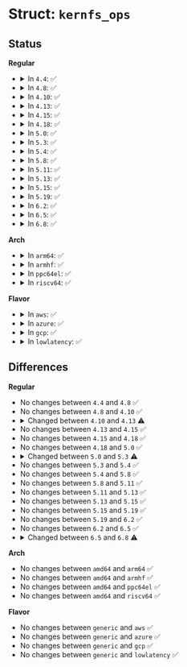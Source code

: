 # Struct: <code>kernfs_ops</code>

## Status
<b>Regular</b>
<ul>
<li>
<details>
<summary>In <code>4.4</code>: ✅</summary>

```c
struct kernfs_ops {
    int (*seq_show)(struct seq_file *, void *);
    void * (*seq_start)(struct seq_file *, loff_t *);
    void * (*seq_next)(struct seq_file *, void *, loff_t *);
    void (*seq_stop)(struct seq_file *, void *);
    ssize_t (*read)(struct kernfs_open_file *, char *, size_t, loff_t);
    size_t atomic_write_len;
    bool prealloc;
    ssize_t (*write)(struct kernfs_open_file *, char *, size_t, loff_t);
    int (*mmap)(struct kernfs_open_file *, struct vm_area_struct *);
};
```
</details>
</li>
<li>
<details>
<summary>In <code>4.8</code>: ✅</summary>

```c
struct kernfs_ops {
    int (*seq_show)(struct seq_file *, void *);
    void * (*seq_start)(struct seq_file *, loff_t *);
    void * (*seq_next)(struct seq_file *, void *, loff_t *);
    void (*seq_stop)(struct seq_file *, void *);
    ssize_t (*read)(struct kernfs_open_file *, char *, size_t, loff_t);
    size_t atomic_write_len;
    bool prealloc;
    ssize_t (*write)(struct kernfs_open_file *, char *, size_t, loff_t);
    int (*mmap)(struct kernfs_open_file *, struct vm_area_struct *);
};
```
</details>
</li>
<li>
<details>
<summary>In <code>4.10</code>: ✅</summary>

```c
struct kernfs_ops {
    int (*seq_show)(struct seq_file *, void *);
    void * (*seq_start)(struct seq_file *, loff_t *);
    void * (*seq_next)(struct seq_file *, void *, loff_t *);
    void (*seq_stop)(struct seq_file *, void *);
    ssize_t (*read)(struct kernfs_open_file *, char *, size_t, loff_t);
    size_t atomic_write_len;
    bool prealloc;
    ssize_t (*write)(struct kernfs_open_file *, char *, size_t, loff_t);
    int (*mmap)(struct kernfs_open_file *, struct vm_area_struct *);
};
```
</details>
</li>
<li>
<details>
<summary>In <code>4.13</code>: ✅</summary>

```c
struct kernfs_ops {
    int (*open)(struct kernfs_open_file *);
    void (*release)(struct kernfs_open_file *);
    int (*seq_show)(struct seq_file *, void *);
    void * (*seq_start)(struct seq_file *, loff_t *);
    void * (*seq_next)(struct seq_file *, void *, loff_t *);
    void (*seq_stop)(struct seq_file *, void *);
    ssize_t (*read)(struct kernfs_open_file *, char *, size_t, loff_t);
    size_t atomic_write_len;
    bool prealloc;
    ssize_t (*write)(struct kernfs_open_file *, char *, size_t, loff_t);
    int (*mmap)(struct kernfs_open_file *, struct vm_area_struct *);
};
```
</details>
</li>
<li>
<details>
<summary>In <code>4.15</code>: ✅</summary>

```c
struct kernfs_ops {
    int (*open)(struct kernfs_open_file *);
    void (*release)(struct kernfs_open_file *);
    int (*seq_show)(struct seq_file *, void *);
    void * (*seq_start)(struct seq_file *, loff_t *);
    void * (*seq_next)(struct seq_file *, void *, loff_t *);
    void (*seq_stop)(struct seq_file *, void *);
    ssize_t (*read)(struct kernfs_open_file *, char *, size_t, loff_t);
    size_t atomic_write_len;
    bool prealloc;
    ssize_t (*write)(struct kernfs_open_file *, char *, size_t, loff_t);
    int (*mmap)(struct kernfs_open_file *, struct vm_area_struct *);
};
```
</details>
</li>
<li>
<details>
<summary>In <code>4.18</code>: ✅</summary>

```c
struct kernfs_ops {
    int (*open)(struct kernfs_open_file *);
    void (*release)(struct kernfs_open_file *);
    int (*seq_show)(struct seq_file *, void *);
    void * (*seq_start)(struct seq_file *, loff_t *);
    void * (*seq_next)(struct seq_file *, void *, loff_t *);
    void (*seq_stop)(struct seq_file *, void *);
    ssize_t (*read)(struct kernfs_open_file *, char *, size_t, loff_t);
    size_t atomic_write_len;
    bool prealloc;
    ssize_t (*write)(struct kernfs_open_file *, char *, size_t, loff_t);
    int (*mmap)(struct kernfs_open_file *, struct vm_area_struct *);
};
```
</details>
</li>
<li>
<details>
<summary>In <code>5.0</code>: ✅</summary>

```c
struct kernfs_ops {
    int (*open)(struct kernfs_open_file *);
    void (*release)(struct kernfs_open_file *);
    int (*seq_show)(struct seq_file *, void *);
    void * (*seq_start)(struct seq_file *, loff_t *);
    void * (*seq_next)(struct seq_file *, void *, loff_t *);
    void (*seq_stop)(struct seq_file *, void *);
    ssize_t (*read)(struct kernfs_open_file *, char *, size_t, loff_t);
    size_t atomic_write_len;
    bool prealloc;
    ssize_t (*write)(struct kernfs_open_file *, char *, size_t, loff_t);
    int (*mmap)(struct kernfs_open_file *, struct vm_area_struct *);
};
```
</details>
</li>
<li>
<details>
<summary>In <code>5.3</code>: ✅</summary>

```c
struct kernfs_ops {
    int (*open)(struct kernfs_open_file *);
    void (*release)(struct kernfs_open_file *);
    int (*seq_show)(struct seq_file *, void *);
    void * (*seq_start)(struct seq_file *, loff_t *);
    void * (*seq_next)(struct seq_file *, void *, loff_t *);
    void (*seq_stop)(struct seq_file *, void *);
    ssize_t (*read)(struct kernfs_open_file *, char *, size_t, loff_t);
    size_t atomic_write_len;
    bool prealloc;
    ssize_t (*write)(struct kernfs_open_file *, char *, size_t, loff_t);
    __poll_t (*poll)(struct kernfs_open_file *, struct poll_table_struct *);
    int (*mmap)(struct kernfs_open_file *, struct vm_area_struct *);
};
```
</details>
</li>
<li>
<details>
<summary>In <code>5.4</code>: ✅</summary>

```c
struct kernfs_ops {
    int (*open)(struct kernfs_open_file *);
    void (*release)(struct kernfs_open_file *);
    int (*seq_show)(struct seq_file *, void *);
    void * (*seq_start)(struct seq_file *, loff_t *);
    void * (*seq_next)(struct seq_file *, void *, loff_t *);
    void (*seq_stop)(struct seq_file *, void *);
    ssize_t (*read)(struct kernfs_open_file *, char *, size_t, loff_t);
    size_t atomic_write_len;
    bool prealloc;
    ssize_t (*write)(struct kernfs_open_file *, char *, size_t, loff_t);
    __poll_t (*poll)(struct kernfs_open_file *, struct poll_table_struct *);
    int (*mmap)(struct kernfs_open_file *, struct vm_area_struct *);
};
```
</details>
</li>
<li>
<details>
<summary>In <code>5.8</code>: ✅</summary>

```c
struct kernfs_ops {
    int (*open)(struct kernfs_open_file *);
    void (*release)(struct kernfs_open_file *);
    int (*seq_show)(struct seq_file *, void *);
    void * (*seq_start)(struct seq_file *, loff_t *);
    void * (*seq_next)(struct seq_file *, void *, loff_t *);
    void (*seq_stop)(struct seq_file *, void *);
    ssize_t (*read)(struct kernfs_open_file *, char *, size_t, loff_t);
    size_t atomic_write_len;
    bool prealloc;
    ssize_t (*write)(struct kernfs_open_file *, char *, size_t, loff_t);
    __poll_t (*poll)(struct kernfs_open_file *, struct poll_table_struct *);
    int (*mmap)(struct kernfs_open_file *, struct vm_area_struct *);
};
```
</details>
</li>
<li>
<details>
<summary>In <code>5.11</code>: ✅</summary>

```c
struct kernfs_ops {
    int (*open)(struct kernfs_open_file *);
    void (*release)(struct kernfs_open_file *);
    int (*seq_show)(struct seq_file *, void *);
    void * (*seq_start)(struct seq_file *, loff_t *);
    void * (*seq_next)(struct seq_file *, void *, loff_t *);
    void (*seq_stop)(struct seq_file *, void *);
    ssize_t (*read)(struct kernfs_open_file *, char *, size_t, loff_t);
    size_t atomic_write_len;
    bool prealloc;
    ssize_t (*write)(struct kernfs_open_file *, char *, size_t, loff_t);
    __poll_t (*poll)(struct kernfs_open_file *, struct poll_table_struct *);
    int (*mmap)(struct kernfs_open_file *, struct vm_area_struct *);
};
```
</details>
</li>
<li>
<details>
<summary>In <code>5.13</code>: ✅</summary>

```c
struct kernfs_ops {
    int (*open)(struct kernfs_open_file *);
    void (*release)(struct kernfs_open_file *);
    int (*seq_show)(struct seq_file *, void *);
    void * (*seq_start)(struct seq_file *, loff_t *);
    void * (*seq_next)(struct seq_file *, void *, loff_t *);
    void (*seq_stop)(struct seq_file *, void *);
    ssize_t (*read)(struct kernfs_open_file *, char *, size_t, loff_t);
    size_t atomic_write_len;
    bool prealloc;
    ssize_t (*write)(struct kernfs_open_file *, char *, size_t, loff_t);
    __poll_t (*poll)(struct kernfs_open_file *, struct poll_table_struct *);
    int (*mmap)(struct kernfs_open_file *, struct vm_area_struct *);
};
```
</details>
</li>
<li>
<details>
<summary>In <code>5.15</code>: ✅</summary>

```c
struct kernfs_ops {
    int (*open)(struct kernfs_open_file *);
    void (*release)(struct kernfs_open_file *);
    int (*seq_show)(struct seq_file *, void *);
    void * (*seq_start)(struct seq_file *, loff_t *);
    void * (*seq_next)(struct seq_file *, void *, loff_t *);
    void (*seq_stop)(struct seq_file *, void *);
    ssize_t (*read)(struct kernfs_open_file *, char *, size_t, loff_t);
    size_t atomic_write_len;
    bool prealloc;
    ssize_t (*write)(struct kernfs_open_file *, char *, size_t, loff_t);
    __poll_t (*poll)(struct kernfs_open_file *, struct poll_table_struct *);
    int (*mmap)(struct kernfs_open_file *, struct vm_area_struct *);
};
```
</details>
</li>
<li>
<details>
<summary>In <code>5.19</code>: ✅</summary>

```c
struct kernfs_ops {
    int (*open)(struct kernfs_open_file *);
    void (*release)(struct kernfs_open_file *);
    int (*seq_show)(struct seq_file *, void *);
    void * (*seq_start)(struct seq_file *, loff_t *);
    void * (*seq_next)(struct seq_file *, void *, loff_t *);
    void (*seq_stop)(struct seq_file *, void *);
    ssize_t (*read)(struct kernfs_open_file *, char *, size_t, loff_t);
    size_t atomic_write_len;
    bool prealloc;
    ssize_t (*write)(struct kernfs_open_file *, char *, size_t, loff_t);
    __poll_t (*poll)(struct kernfs_open_file *, struct poll_table_struct *);
    int (*mmap)(struct kernfs_open_file *, struct vm_area_struct *);
};
```
</details>
</li>
<li>
<details>
<summary>In <code>6.2</code>: ✅</summary>

```c
struct kernfs_ops {
    int (*open)(struct kernfs_open_file *);
    void (*release)(struct kernfs_open_file *);
    int (*seq_show)(struct seq_file *, void *);
    void * (*seq_start)(struct seq_file *, loff_t *);
    void * (*seq_next)(struct seq_file *, void *, loff_t *);
    void (*seq_stop)(struct seq_file *, void *);
    ssize_t (*read)(struct kernfs_open_file *, char *, size_t, loff_t);
    size_t atomic_write_len;
    bool prealloc;
    ssize_t (*write)(struct kernfs_open_file *, char *, size_t, loff_t);
    __poll_t (*poll)(struct kernfs_open_file *, struct poll_table_struct *);
    int (*mmap)(struct kernfs_open_file *, struct vm_area_struct *);
};
```
</details>
</li>
<li>
<details>
<summary>In <code>6.5</code>: ✅</summary>

```c
struct kernfs_ops {
    int (*open)(struct kernfs_open_file *);
    void (*release)(struct kernfs_open_file *);
    int (*seq_show)(struct seq_file *, void *);
    void * (*seq_start)(struct seq_file *, loff_t *);
    void * (*seq_next)(struct seq_file *, void *, loff_t *);
    void (*seq_stop)(struct seq_file *, void *);
    ssize_t (*read)(struct kernfs_open_file *, char *, size_t, loff_t);
    size_t atomic_write_len;
    bool prealloc;
    ssize_t (*write)(struct kernfs_open_file *, char *, size_t, loff_t);
    __poll_t (*poll)(struct kernfs_open_file *, struct poll_table_struct *);
    int (*mmap)(struct kernfs_open_file *, struct vm_area_struct *);
};
```
</details>
</li>
<li>
<details>
<summary>In <code>6.8</code>: ✅</summary>

```c
struct kernfs_ops {
    int (*open)(struct kernfs_open_file *);
    void (*release)(struct kernfs_open_file *);
    int (*seq_show)(struct seq_file *, void *);
    void * (*seq_start)(struct seq_file *, loff_t *);
    void * (*seq_next)(struct seq_file *, void *, loff_t *);
    void (*seq_stop)(struct seq_file *, void *);
    ssize_t (*read)(struct kernfs_open_file *, char *, size_t, loff_t);
    size_t atomic_write_len;
    bool prealloc;
    ssize_t (*write)(struct kernfs_open_file *, char *, size_t, loff_t);
    __poll_t (*poll)(struct kernfs_open_file *, struct poll_table_struct *);
    int (*mmap)(struct kernfs_open_file *, struct vm_area_struct *);
    loff_t (*llseek)(struct kernfs_open_file *, loff_t, int);
};
```
</details>
</li>
</ul>
<b>Arch</b>
<ul>
<li>
<details>
<summary>In <code>arm64</code>: ✅</summary>

```c
struct kernfs_ops {
    int (*open)(struct kernfs_open_file *);
    void (*release)(struct kernfs_open_file *);
    int (*seq_show)(struct seq_file *, void *);
    void * (*seq_start)(struct seq_file *, loff_t *);
    void * (*seq_next)(struct seq_file *, void *, loff_t *);
    void (*seq_stop)(struct seq_file *, void *);
    ssize_t (*read)(struct kernfs_open_file *, char *, size_t, loff_t);
    size_t atomic_write_len;
    bool prealloc;
    ssize_t (*write)(struct kernfs_open_file *, char *, size_t, loff_t);
    __poll_t (*poll)(struct kernfs_open_file *, struct poll_table_struct *);
    int (*mmap)(struct kernfs_open_file *, struct vm_area_struct *);
};
```
</details>
</li>
<li>
<details>
<summary>In <code>armhf</code>: ✅</summary>

```c
struct kernfs_ops {
    int (*open)(struct kernfs_open_file *);
    void (*release)(struct kernfs_open_file *);
    int (*seq_show)(struct seq_file *, void *);
    void * (*seq_start)(struct seq_file *, loff_t *);
    void * (*seq_next)(struct seq_file *, void *, loff_t *);
    void (*seq_stop)(struct seq_file *, void *);
    ssize_t (*read)(struct kernfs_open_file *, char *, size_t, loff_t);
    size_t atomic_write_len;
    bool prealloc;
    ssize_t (*write)(struct kernfs_open_file *, char *, size_t, loff_t);
    __poll_t (*poll)(struct kernfs_open_file *, struct poll_table_struct *);
    int (*mmap)(struct kernfs_open_file *, struct vm_area_struct *);
};
```
</details>
</li>
<li>
<details>
<summary>In <code>ppc64el</code>: ✅</summary>

```c
struct kernfs_ops {
    int (*open)(struct kernfs_open_file *);
    void (*release)(struct kernfs_open_file *);
    int (*seq_show)(struct seq_file *, void *);
    void * (*seq_start)(struct seq_file *, loff_t *);
    void * (*seq_next)(struct seq_file *, void *, loff_t *);
    void (*seq_stop)(struct seq_file *, void *);
    ssize_t (*read)(struct kernfs_open_file *, char *, size_t, loff_t);
    size_t atomic_write_len;
    bool prealloc;
    ssize_t (*write)(struct kernfs_open_file *, char *, size_t, loff_t);
    __poll_t (*poll)(struct kernfs_open_file *, struct poll_table_struct *);
    int (*mmap)(struct kernfs_open_file *, struct vm_area_struct *);
};
```
</details>
</li>
<li>
<details>
<summary>In <code>riscv64</code>: ✅</summary>

```c
struct kernfs_ops {
    int (*open)(struct kernfs_open_file *);
    void (*release)(struct kernfs_open_file *);
    int (*seq_show)(struct seq_file *, void *);
    void * (*seq_start)(struct seq_file *, loff_t *);
    void * (*seq_next)(struct seq_file *, void *, loff_t *);
    void (*seq_stop)(struct seq_file *, void *);
    ssize_t (*read)(struct kernfs_open_file *, char *, size_t, loff_t);
    size_t atomic_write_len;
    bool prealloc;
    ssize_t (*write)(struct kernfs_open_file *, char *, size_t, loff_t);
    __poll_t (*poll)(struct kernfs_open_file *, struct poll_table_struct *);
    int (*mmap)(struct kernfs_open_file *, struct vm_area_struct *);
};
```
</details>
</li>
</ul>
<b>Flavor</b>
<ul>
<li>
<details>
<summary>In <code>aws</code>: ✅</summary>

```c
struct kernfs_ops {
    int (*open)(struct kernfs_open_file *);
    void (*release)(struct kernfs_open_file *);
    int (*seq_show)(struct seq_file *, void *);
    void * (*seq_start)(struct seq_file *, loff_t *);
    void * (*seq_next)(struct seq_file *, void *, loff_t *);
    void (*seq_stop)(struct seq_file *, void *);
    ssize_t (*read)(struct kernfs_open_file *, char *, size_t, loff_t);
    size_t atomic_write_len;
    bool prealloc;
    ssize_t (*write)(struct kernfs_open_file *, char *, size_t, loff_t);
    __poll_t (*poll)(struct kernfs_open_file *, struct poll_table_struct *);
    int (*mmap)(struct kernfs_open_file *, struct vm_area_struct *);
};
```
</details>
</li>
<li>
<details>
<summary>In <code>azure</code>: ✅</summary>

```c
struct kernfs_ops {
    int (*open)(struct kernfs_open_file *);
    void (*release)(struct kernfs_open_file *);
    int (*seq_show)(struct seq_file *, void *);
    void * (*seq_start)(struct seq_file *, loff_t *);
    void * (*seq_next)(struct seq_file *, void *, loff_t *);
    void (*seq_stop)(struct seq_file *, void *);
    ssize_t (*read)(struct kernfs_open_file *, char *, size_t, loff_t);
    size_t atomic_write_len;
    bool prealloc;
    ssize_t (*write)(struct kernfs_open_file *, char *, size_t, loff_t);
    __poll_t (*poll)(struct kernfs_open_file *, struct poll_table_struct *);
    int (*mmap)(struct kernfs_open_file *, struct vm_area_struct *);
};
```
</details>
</li>
<li>
<details>
<summary>In <code>gcp</code>: ✅</summary>

```c
struct kernfs_ops {
    int (*open)(struct kernfs_open_file *);
    void (*release)(struct kernfs_open_file *);
    int (*seq_show)(struct seq_file *, void *);
    void * (*seq_start)(struct seq_file *, loff_t *);
    void * (*seq_next)(struct seq_file *, void *, loff_t *);
    void (*seq_stop)(struct seq_file *, void *);
    ssize_t (*read)(struct kernfs_open_file *, char *, size_t, loff_t);
    size_t atomic_write_len;
    bool prealloc;
    ssize_t (*write)(struct kernfs_open_file *, char *, size_t, loff_t);
    __poll_t (*poll)(struct kernfs_open_file *, struct poll_table_struct *);
    int (*mmap)(struct kernfs_open_file *, struct vm_area_struct *);
};
```
</details>
</li>
<li>
<details>
<summary>In <code>lowlatency</code>: ✅</summary>

```c
struct kernfs_ops {
    int (*open)(struct kernfs_open_file *);
    void (*release)(struct kernfs_open_file *);
    int (*seq_show)(struct seq_file *, void *);
    void * (*seq_start)(struct seq_file *, loff_t *);
    void * (*seq_next)(struct seq_file *, void *, loff_t *);
    void (*seq_stop)(struct seq_file *, void *);
    ssize_t (*read)(struct kernfs_open_file *, char *, size_t, loff_t);
    size_t atomic_write_len;
    bool prealloc;
    ssize_t (*write)(struct kernfs_open_file *, char *, size_t, loff_t);
    __poll_t (*poll)(struct kernfs_open_file *, struct poll_table_struct *);
    int (*mmap)(struct kernfs_open_file *, struct vm_area_struct *);
};
```
</details>
</li>
</ul>

## Differences
<b>Regular</b>
<ul>
<li>
No changes between <code>4.4</code> and <code>4.8</code> ✅
</li>
<li>
No changes between <code>4.8</code> and <code>4.10</code> ✅
</li>
<li>
<details>
<summary>Changed between <code>4.10</code> and <code>4.13</code> ⚠️</summary>
<ul>
<li>
<b>Field added. </b>
<code>int (*open)(struct kernfs_open_file *)</code>
</li>
<li>
<b>Field added. </b>
<code>void (*release)(struct kernfs_open_file *)</code>
</li>
</ul>
</details>
</li>
<li>
No changes between <code>4.13</code> and <code>4.15</code> ✅
</li>
<li>
No changes between <code>4.15</code> and <code>4.18</code> ✅
</li>
<li>
No changes between <code>4.18</code> and <code>5.0</code> ✅
</li>
<li>
<details>
<summary>Changed between <code>5.0</code> and <code>5.3</code> ⚠️</summary>
<ul>
<li>
<b>Field added. </b>
<code>__poll_t (*poll)(struct kernfs_open_file *, struct poll_table_struct *)</code>
</li>
</ul>
</details>
</li>
<li>
No changes between <code>5.3</code> and <code>5.4</code> ✅
</li>
<li>
No changes between <code>5.4</code> and <code>5.8</code> ✅
</li>
<li>
No changes between <code>5.8</code> and <code>5.11</code> ✅
</li>
<li>
No changes between <code>5.11</code> and <code>5.13</code> ✅
</li>
<li>
No changes between <code>5.13</code> and <code>5.15</code> ✅
</li>
<li>
No changes between <code>5.15</code> and <code>5.19</code> ✅
</li>
<li>
No changes between <code>5.19</code> and <code>6.2</code> ✅
</li>
<li>
No changes between <code>6.2</code> and <code>6.5</code> ✅
</li>
<li>
<details>
<summary>Changed between <code>6.5</code> and <code>6.8</code> ⚠️</summary>
<ul>
<li>
<b>Field added. </b>
<code>loff_t (*llseek)(struct kernfs_open_file *, loff_t, int)</code>
</li>
</ul>
</details>
</li>
</ul>
<b>Arch</b>
<ul>
<li>
No changes between <code>amd64</code> and <code>arm64</code> ✅
</li>
<li>
No changes between <code>amd64</code> and <code>armhf</code> ✅
</li>
<li>
No changes between <code>amd64</code> and <code>ppc64el</code> ✅
</li>
<li>
No changes between <code>amd64</code> and <code>riscv64</code> ✅
</li>
</ul>
<b>Flavor</b>
<ul>
<li>
No changes between <code>generic</code> and <code>aws</code> ✅
</li>
<li>
No changes between <code>generic</code> and <code>azure</code> ✅
</li>
<li>
No changes between <code>generic</code> and <code>gcp</code> ✅
</li>
<li>
No changes between <code>generic</code> and <code>lowlatency</code> ✅
</li>
</ul>
